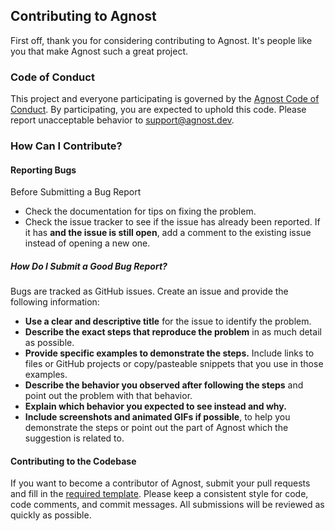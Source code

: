 ## Contributing to Agnost

First off, thank you for considering contributing to Agnost. It's people like you that make Agnost such a great project.

### Code of Conduct

This project and everyone participating is governed by the [Agnost Code of Conduct](https://github.com/cloud-agnost/agnost-community/blob/master/CODE_OF_CONDUCT.md). By participating, you are expected to uphold this code. Please report unacceptable behavior to support@agnost.dev.

### How Can I Contribute?

#### Reporting Bugs

Before Submitting a Bug Report

- Check the documentation for tips on fixing the problem.
- Check the issue tracker to see if the issue has already been reported. If it has **and the issue is still open**, add a comment to the existing issue instead of opening a new one.

##### How Do I Submit a Good Bug Report?

Bugs are tracked as GitHub issues. Create an issue and provide the following information:

- **Use a clear and descriptive title** for the issue to identify the problem.
- **Describe the exact steps that reproduce the problem** in as much detail as possible.
- **Provide specific examples to demonstrate the steps.** Include links to files or GitHub projects or copy/pasteable snippets that you use in those examples.
- **Describe the behavior you observed after following the steps** and point out the problem with that behavior.
- **Explain which behavior you expected to see instead and why.**
- **Include screenshots and animated GIFs if possible**, to help you demonstrate the steps or point out the part of Agnost which the suggestion is related to.

#### Contributing to the Codebase

If you want to become a contributor of Agnost, submit your pull requests and fill in the [required template](https://github.com/cloud-agnost/agnost-community/blob/master/PR_TEMPLATE.md). Please keep a consistent style for code, code comments, and commit messages.  All submissions will be reviewed as quickly as possible.
